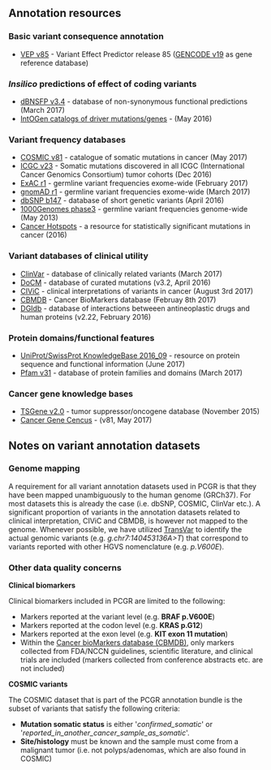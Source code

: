 ## Annotation resources

### Basic variant consequence annotation
  * [VEP v85](http://www.ensembl.org/info/docs/tools/vep/index.html) - Variant Effect Predictor release 85 ([GENCODE v19](https://www.gencodegenes.org/releases/19.html) as gene reference database)

###  *Insilico* predictions of effect of coding variants
  * [dBNSFP v3.4](https://sites.google.com/site/jpopgen/dbNSFP) - database of non-synonymous functional predictions (March 2017)
  * [IntOGen catalogs of driver mutations/genes](https://www.intogen.org/downloads) - (May 2016)

###  Variant frequency databases
  * [COSMIC v81](http://cancer.sanger.ac.uk/cosmic/) - catalogue of somatic mutations in cancer (May 2017)
  * [ICGC v23](https://dcc.icgc.org/) - Somatic mutations discovered in all ICGC (International Cancer Genomics Consortium) tumor cohorts (Dec 2016)
  * [ExAC r1](http://exac.broadinstitute.org/) - germline variant frequencies exome-wide (February 2017)
  * [gnomAD r1](http://exac.broadinstitute.org/) - germline variant frequencies exome-wide (March 2017)
  * [dbSNP b147](http://www.ncbi.nlm.nih.gov/SNP/) - database of short genetic variants (April 2016)
  * [1000Genomes phase3](ftp://ftp.1000genomes.ebi.ac.uk/vol1/ftp/release/20130502/) - germline variant frequencies genome-wide (May 2013)
  * [Cancer Hotspots](http://cancerhotspots.org) - a resource for statistically significant mutations in cancer (2016)

### Variant databases of clinical utility
  * [ClinVar](http://www.ncbi.nlm.nih.gov/clinvar/) - database of clinically related variants (March 2017)
  * [DoCM](http://docm.genome.wustl.edu) - database of curated mutations (v3.2, April 2016)
  * [CIViC](http://civic.genome.wustl.edu) - clinical interpretations of variants in cancer (August 3rd 2017)
  * [CBMDB](http://www.cancergenomeinterpreter.org/biomarkers) - Cancer BioMarkers database (Februay 8th 2017)
  * [DGIdb](http://dgidb.genome.wustl.edu) - database of interactions betweeen antineoplastic drugs and human proteins (v2.22, February 2016)

### Protein domains/functional features
  * [UniProt/SwissProt KnowledgeBase 2016_09](http://www.uniprot.org) - resource on protein sequence and functional information (June 2017)
  * [Pfam v31](http://pfam.xfam.org) - database of protein families and domains (March 2017)

### Cancer gene knowledge bases
  * [TSGene v2.0](http://bioinfo.mc.vanderbilt.edu/TSGene/) - tumor suppressor/oncogene database (November 2015)
  * [Cancer Gene Cencus](http://cancer.sanger.ac.uk/cosmic/) - (v81, May 2017)

## Notes on variant annotation datasets

### Genome mapping

A requirement for all variant annotation datasets used in PCGR is that they have been mapped unambiguously to the human genome (GRCh37). For most datasets this is already the case (i.e. dbSNP, COSMIC, ClinVar etc.). A significant proportion of variants in the annotation datasets related to clinical interpretation, CIViC and CBMDB, is however not mapped to the genome. Whenever possible, we have utilized [TransVar](http://bioinformatics.mdanderson.org/transvarweb/) to identify the actual genomic variants (e.g. _g.chr7:140453136A>T_) that correspond to variants reported with other HGVS nomenclature (e.g. _p.V600E_).

### Other data quality concerns

__Clinical biomarkers__

Clinical biomarkers included in PCGR are limited to the following:

* Markers reported at the variant level (e.g. __BRAF p.V600E__)
* Markers reported at the codon level (e.g. __KRAS p.G12__)
* Markers reported at the exon level (e.g. __KIT exon 11 mutation__)
* Within the [Cancer bioMarkers database (CBMDB)](https://www.cancergenomeinterpreter.org/biomarkers), only markers collected from FDA/NCCN guidelines, scientific literature, and clinical trials are included (markers collected from conference abstracts etc. are not included)

__COSMIC variants__

The COSMIC dataset that is part of the PCGR annotation bundle is the subset of variants that satisfy the following criteria:

* __Mutation somatic status__ is either '_confirmed_somatic_' or '_reported_in_another_cancer_sample_as_somatic_'.
* __Site/histology__ must be known and the sample must come from a malignant tumor (i.e. not polyps/adenomas, which are also found in COSMIC)
